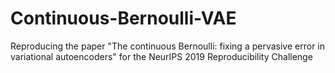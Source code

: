# Continuous-Bernoulli-VAE
Reproducing the paper "The continuous Bernoulli: fixing a pervasive error in variational autoencoders" for the NeurIPS 2019 Reproducibility Challenge
